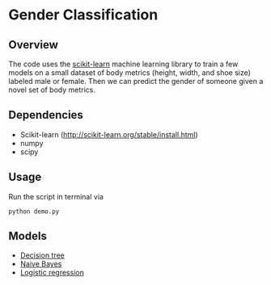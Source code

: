 # Gender Classification

## Overview

The code uses the [scikit-learn](http://scikit-learn.org/) machine learning library to train a few models on a small dataset of body metrics (height, width, and shoe size) labeled male or female. Then we can predict the gender of someone given a novel set of body metrics. 

## Dependencies

* Scikit-learn (http://scikit-learn.org/stable/install.html)
* numpy
* scipy

## Usage

Run the script in terminal via

```
python demo.py
```

## Models
* [Decision tree](https://en.wikipedia.org/wiki/Decision_tree) 
* [Naive Bayes](https://en.wikipedia.org/wiki/Naive_Bayes_classifier)
* [Logistic regression](https://en.wikipedia.org/wiki/Logistic_regression)
